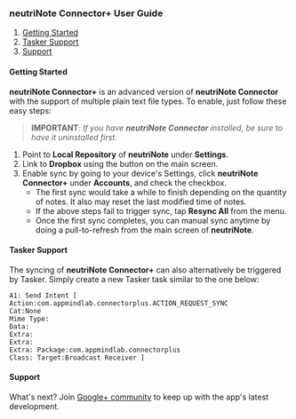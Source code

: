 ### neutriNote Connector+ User Guide

1. [Getting Started](#started)
1. [Tasker Support](#tasker)
1. [Support](#support)

#### <a name="started">Getting Started</a>
**neutriNote Connector+** is an advanced version of **neutriNote Connector** with the support of multiple plain text file types.  To enable, just follow these easy steps:

> **IMPORTANT**: _If you have **neutriNote Connector** installed, be sure to have it uninstalled first._

1. Point to **Local Repository** of **neutriNote** under **Settings**.
1. Link to **Dropbox** using the button on the main screen.
1. Enable sync by going to your device's Settings, click **neutriNote Connector+** under **Accounts**, and check the checkbox.  
    * The first sync would take a while to finish depending on the quantity of notes.  It also may reset the last modified time of notes.
    * If the above steps fail to trigger sync, tap **Resync All** from the menu.
    * Once the first sync completes, you can manual sync anytime by doing a pull-to-refresh from the main screen of **neutriNote**.

#### <a name="tasker">Tasker Support</a>
The syncing of **neutriNote Connector+** can also alternatively be triggered by Tasker.  Simply create a new Tasker task similar to the one below:
```
A1: Send Intent [ 
Action:com.appmindlab.connectorplus.ACTION_REQUEST_SYNC 
Cat:None 
Mime Type: 
Data: 
Extra: 
Extra: 
Extra: Package:com.appmindlab.connectorplus
Class: Target:Broadcast Receiver ] 
```
#### <a name="support">Support</a>
What's next?  Join [Google+ community](https://plus.google.com/u/0/communities/117565395761503074053) to keep up with the app's latest development.

